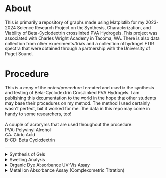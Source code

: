 # About
This is primarily a repository of graphs made using Matplotlib for my 2023-2024 Science Research Project on the Synthesis, Characterization, and Viability of Beta-Cyclodextrin crosslinked PVA Hydrogels. This project was associated with Charles Wright Academy in Tacoma, WA. There is also data collection from other experiments/trials and a collection of hydrogel FTIR spectra that were obtained through a partnership with the University of Puget Sound.

# Procedure
This is a copy of the notes/procedure I created and used in the synthesis and testing of Beta-Cyclodextrin Crosslinked PVA Hydrogels. I am publishing this documentation to the world in the hope that other students may base their procedures on my method. The method I used certainly wasn't perfect, but it worked for me. The data in this repo may come in handy to some researchers, too!  
<br>
A couple of acronyms that are used throughout the procedure:  
PVA: Polyvinyl Alcohol  
CA: Citric Acid  
B-CD: Beta Cyclodextrin  

---
<details>
<summary>Synthesis of Gels</summary>  
<br>
These may be a bit redundant, but going to this level of detail helped me be organized and operate more efficiently when working in the lab.

### PVA + CA Hydrogel (Control)  
- 15.00g PVA to 90mL dH2O  
- Stir at 70-80C for 3h then at 40-50C overnight (~18h)  
- Placed solution under vacuum to remove air bubbles  
- Add 10mL of 0.10M CA  
- Transfer solution into molds (I used Petri dishes. If I were to do this project again, I would use a silicone/more flexible mold.)  
- Place in a 100C oven for 12h  

### PVA/B-CD(4:1) + CA Hydrogel
- 15.00g PVA to 90mL dH2O  
- Add 3.75g B-CD to reach a PVA/B-CD weight ratio of 4:1  
- Stir at 70-80C for 3h then at 40-50C overnight (~18h)  
- Placed solution under vacuum to remove air bubbles  
- Add 10mL of 0.10M CA  
- Transfer solution into molds  
- Place in a 100C oven for 12h  

### PVA/B-CD(2:1) + CA Hydrogel
- 15.00g PVA to 90mL dH2O  
- Add 7g B-CD to reach a PVA/B-CD weight ratio of 4:1  
- Stir at 70-80C for 3h then at 40-50C overnight (~18h)  
- Placed solution under vacuum to remove air bubbles  
- Add 10mL of 0.10M CA  
- Transfer solution into molds  
- Place in a 100C oven for 12h  


### PVA/B-CD(4:1) Hydrogel 
- Add 15.00g PVA to 100mL dH2O  
- Add 3.75g B-CD to reach a PVA/B-CD weight ratio of 4:1  
- Stir at 70-80C for 3h then at 40-50C overnight (~18h)  
- Placed solution under vacuum to remove air bubbles  
- Transfer solution into molds  
- Place in a 100C oven for 12h  
</details>
<be>
<details>
<summary>Swelling Analysis</summary>  
<br>
  
- Cut each gel into smaller pieces and record the weight of dried gels<br>
- Place gels in dH2O (I used cell culture wells) and let sit for 24hrs  <br>
- Dry off excess water from the surface  <br>
- Weigh, then calculate swelling using the formula $S = \dfrac{(W_f\ -W_0)}{W_0}\cdot100$
<br>
</details>
  
<details>
<summary>Organic Dye Absorbance UV-Vis Assay</summary>  
  
### Methylene Blue
~0.02g Methylene Blue (MW 318.85) needs to be added to a 100mL Volumetric Flask with dH2O<br>
- Actual Weight Used: 0.0202g<br>
- Serial Dilution: 2mL in 100mL (This was a pain to do. In order to get readable results from my spectrophotometer)<br>
- Tested @ 668.5 nm
  
### Congo Red
~0.5g Congo Red (MW 696.665) needs to be added to a 100mL Volumetric Flask with dH2O<br>
- Actual Weight Used: 0.2339g<br>
- Serial Dilution: 5mL in 100mL<br>
- Tested @ 498.8 nm

### Crystal Violet
~0.001g Crystal Violet (MW 401.979) needs to be added to a 100mL Volumetric Flask with H2O<br>
- Actual Weight Used: 0.0045g<br>
- Serial Dilution: 20mL in 100mL<br>
- Tested @ 590.4 nm
<br><br>

### Preparing Standard Curves
Prepare 4 solutions of known molarity solutions for each dye - Compare to Beer’s law curve (determine the error between actual molarity and estimated molarity on Beer’s law curve)<br>
| Dilution | Congo Red Abs. @498.8nm | Methylene Blue Abs. @668.5nm | Crystal Violet Abs. @590.6nm |
| -------- | ----------------------- | ---------------------------- | ---------------------------- |
|  2+8H2O  |          0.320          |             0.156            |             0.360            | 
|  4+6H2O  |          0.627          |             0.376            |             0.738            | 
|  6+4H2O  |          0.902          |             0.530            |             1.099            | 
|  8+2H2O  |          1.145          |             0.640            |             1.367            | 

<br>Gels were placed in a 6-well plate, with wells filled with a 4-6H2O dilution of each dye. 3 plates were used, one for each dye.

### Analyzing Rested Gel Samples
Absorbance readings were taken after gels sat in dye solution for 24h<br>
| Sample | Congo Red Abs. @498.8nm | Methylene Blue Abs. @668.5nm | Crystal Violet Abs. @590.6nm |
| ------ | --------------------- | -------------------------- | -------------------------- |
|  No Gel  |          0.827          |             0.390            |             0.913            | 
|  PVA + CA  |          0.261          |             0.075            |             0.193            | 
|  PVA/B-CD  |          0.178          |             0.098         |             0.149            | 
|  PVA/B-CD(4:1) + CA  |          0.137          |       0.184            |             0.555            | 
|  PVA/B-CD(2:1) + CA  |          0.505          |             0.157            |             0.488            |  


<br>Weight after 24hrs. Gels were all initially weighed and cut to be 0.23g<br>

| Sample | Congo Red | Methylene Blue | Crystal Violet |
| ------ | --------- | -------------- | -------------- |
|  PVA + CA  |          0.29          |             0.28           |             0.29            | 
|  PVA/B-CD  |          0.34          |             0.31         |             0.33           | 
|  PVA/B-CD(4:1) + CA  |          0.31         |       0.30            |             0.29           | 
|  PVA/B-CD(2:1) + CA  |          0.33          |             0.31            |             0.31            | 

### Results
- Gels vs No Gel: All gels significantly reduce the absorbance of the dyes compared to no gel, indicating effective dye absorption by the gels.
- PVA + CA: Generally shows good absorption for all dyes, particularly effective for Methylene Blue.
- PVA/B-CD: Shows strong absorption for Congo Red and Crystal Violet but less effective for Methylene Blue compared to PVA + CA.
- PVA/B-CD(4:1) + CA and PVA/B-CD(2:1) + CA: The ratio of B-CD influences the absorbance:
- For Congo Red: PVA/B-CD(4:1) + CA is most effective.
- For Methylene Blue: Lower ratios (or no ratio) of B-CD (PVA + CA) are more effective.
- For Crystal Violet: PVA/B-CD without CA is most effective.
- The weight increase among Cyclodextrin Hydrogels is pretty consistently above that of PVA + CA
</details>

<details>
<summary>Metal Ion Absorbance Assay (Complexometric Titration)</summary>
<br>
The same 0.01063M EDTA solution was used for all trials<br><br>
  
| Pb2+ Solution Standardization using 0.01063M EDTA  |  |  |  |
| ------ | --------- | -------------- | -------------- |
|  Volume Pipetted  |          10.00          |             10.00           |             10.00           | 
|  $\Delta$ V  |          18.55          |             18.53           |             18.46           | 
|  Molarity   |          0.01971865          |             0.01969739        |             0.01962298           |
|  Pb2+ Standardized Molarity  |          0.0197        |                   |                  |
|  RSD  |        0.26%       |                   |                  | 
<br>

| PVA + CA [Pb2+]  |  |  |  |
| ------ | --------- | -------------- | -------------- |
|  $\Delta$ V  |          18.23          |             18.26           |             18.22           | 
|  Molarity   |          0.01937849         |             0.01941038         |             0.01936785           |
|  Mean Molarity |  0.0194  |  | | 
|  RSD  |        0.11%       |                   |                  | 
<br>

| PVA/B-CD [Pb2+] |  |  |  |
| ------ | --------- | -------------- | -------------- |
|  $\Delta$ V  |          18.39          |             18.47           |             18.4          | 
|  Molarity   |          0.01937849         |             0.01941038         |             0.0195592           |
|  Mean Molarity |  0.0194 |  | | 
|  RSD  |        0.50%       |                   |                  | 
<br>

| PVA/B-CD(4:1) +CA [Pb2+]  |  |  |  |
| ------ | --------- | -------------- | -------------- |
|  $\Delta$ V  |         18.35           |             18.29           |           18.31         | 
|  Molarity   |         0.01950605         |           0.01944227        |          0.01946353          |
|  Mean Molarity |  0.0195 |  | | 
|  RSD  |        0.17%       |                   |                  | 
<br>

| PVA/B-CD(2:1) + CA [Pb2+]  |  |  |  |
| ------ | --------- | -------------- | -------------- |
|  $\Delta$ V  |          18.29          |            18.28            |             18.13          | 
|  Molarity   |       0.01944227            |          0.01943164        |               0.01927219        |
|  Mean Molarity |  0.0194|  | | 
|  RSD  |        0.49%       |                   |                  | 


---

| Zn2+ Solution Standardization using 0.01063M EDTA  |  |  |  |
| ------ | --------- | -------------- | -------------- |
|  Volume Pipetted (these were the only non-10mL values)  |          4.98          |             5.00           |             5.01           | 
|  $\Delta$ V  |          2.91          |             2.99           |             3.06           | 
|  Molarity   |         todo           |         todo           |             todo          |
|  Pb2+ Standardized Molarity  |          todo       |                   |                  | 
<br>

| PVA + CA [Zn2+]  |  |  |  |
| ------ | --------- | -------------- | -------------- |
|  $\Delta$ V  |          5.82          |           5.91             |            5.89           | 
|  Molarity   |          todo         |             todo        |             todo          |
|  Mean Molarity |  not done |  | | 
<br>

| PVA/B-CD [Zn2+]  |  |  |  |
| ------ | --------- | -------------- | -------------- |
|  $\Delta$ V  |           5.62         |           5.71             |           5.93         | 
|  Molarity   |          todo         |             todo        |             todo          |
|  Mean Molarity |  not done |  | | 
<br>

| PVA/B-CD(2:1) [Zn2+]  |  |  |  |
| ------ | --------- | -------------- | -------------- |
|  $\Delta$ V  |          5.84          |           6.00            |         5.98          | 
|  Molarity   |          todo         |             todo        |             todo          |
|  Mean Molarity |  not done |  | | 
<br>

| PVA/B-CD(4:1) [Zn2+]  |  |  |  |
| ------ | --------- | -------------- | -------------- |
|  $\Delta$ V  |            5.99        |           6.00           |          5.99        | 
|  Molarity   |          todo(credit nico in presentation)         |             todo        |             todo          |
|  Mean Molarity |  not done... note each flask was cleaned with h2o and acetate buffer of 6 was made (3ml per titration) |  | | 
<br>


bcd+pva

</details>


















